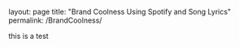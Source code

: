 layout: page
title: "Brand Coolness Using Spotify and Song Lyrics"
permalink: /BrandCoolness/

this is a test
